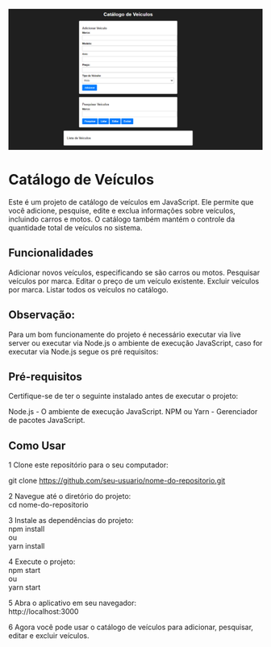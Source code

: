 
![Alt text](imagem/catalogo.png)



# Catálogo de Veículos
Este é um projeto de catálogo de veículos em JavaScript. Ele permite que você adicione, pesquise, edite e exclua informações sobre veículos, incluindo carros e motos. O catálogo também mantém o controle da quantidade total de veículos no sistema.

## Funcionalidades
Adicionar novos veículos, especificando se são carros ou motos.
Pesquisar veículos por marca.
Editar o preço de um veículo existente.
Excluir veículos por marca.
Listar todos os veículos no catálogo.

## Observação:
Para um bom funcionamente do projeto é necessário executar via live server ou executar via Node.js o ambiente de execução JavaScript, caso for executar via Node.js segue os pré requisitos:

## Pré-requisitos
Certifique-se de ter o seguinte instalado antes de executar o projeto:

Node.js - O ambiente de execução JavaScript.
NPM ou Yarn - Gerenciador de pacotes JavaScript.
## Como Usar
1  Clone este repositório para o seu computador:

git clone https://github.com/seu-usuario/nome-do-repositorio.git

2 Navegue até o diretório do projeto:<br>
cd nome-do-repositorio

3 Instale as dependências do projeto:<br>
npm install<br>
ou<br>
yarn install

4 Execute o projeto:<br>
npm start<br>
ou<br>
yarn start

5 Abra o aplicativo em seu navegador:<br>
http://localhost:3000

6 Agora você pode usar o catálogo de veículos para adicionar, pesquisar, editar e excluir veículos.


